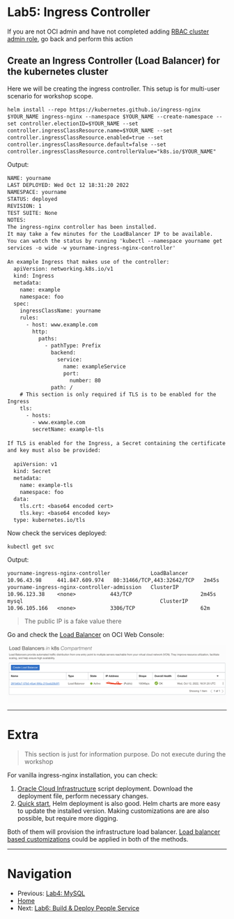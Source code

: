 # Lab5: Ingress Controller
If you are not OCI admin and have not completed adding [RBAC cluster admin role](https://github.com/oracleimc/workshops/blob/master/appdev/cloudnative/k8s/OKE-VBS/Lab2-Configuration.md#kubernetess-cluster), go back and perform this action

## Create an Ingress Controller (Load Balancer) for the kubernetes cluster
Here we will be creating the ingress controller. This setup is for multi-user scenario for workshop scope.
```shell
helm install --repo https://kubernetes.github.io/ingress-nginx $YOUR_NAME ingress-nginx --namespace $YOUR_NAME --create-namespace --set controller.electionID=$YOUR_NAME --set controller.ingressClassResource.name=$YOUR_NAME --set controller.ingressClassResource.enabled=true --set controller.ingressClassResource.default=false --set controller.ingressClassResource.controllerValue="k8s.io/$YOUR_NAME"
```
Output:
```
NAME: yourname
LAST DEPLOYED: Wed Oct 12 18:31:20 2022
NAMESPACE: yourname
STATUS: deployed
REVISION: 1
TEST SUITE: None
NOTES:
The ingress-nginx controller has been installed.
It may take a few minutes for the LoadBalancer IP to be available.
You can watch the status by running 'kubectl --namespace yourname get services -o wide -w yourname-ingress-nginx-controller'

An example Ingress that makes use of the controller:
  apiVersion: networking.k8s.io/v1
  kind: Ingress
  metadata:
    name: example
    namespace: foo
  spec:
    ingressClassName: yourname
    rules:
      - host: www.example.com
        http:
          paths:
            - pathType: Prefix
              backend:
                service:
                  name: exampleService
                  port:
                    number: 80
              path: /
    # This section is only required if TLS is to be enabled for the Ingress
    tls:
      - hosts:
        - www.example.com
        secretName: example-tls

If TLS is enabled for the Ingress, a Secret containing the certificate and key must also be provided:

  apiVersion: v1
  kind: Secret
  metadata:
    name: example-tls
    namespace: foo
  data:
    tls.crt: <base64 encoded cert>
    tls.key: <base64 encoded key>
  type: kubernetes.io/tls
```

Now check the services deployed:
```shell
kubectl get svc
```
Output:
```
yourname-ingress-nginx-controller             LoadBalancer   10.96.43.98     441.847.609.974   80:31466/TCP,443:32642/TCP   2m45s
yourname-ingress-nginx-controller-admission   ClusterIP      10.96.123.38    <none>           443/TCP                      2m45s
mysql                                            ClusterIP      10.96.105.166   <none>           3306/TCP                     62m
```
> The public IP is a fake value there

Go and check the [Load Balancer](https://cloud.oracle.com/load-balancer/load-balancers) on OCI Web Console:

![Load Balancers](./images/5-load-balancers.png)

---
# Extra
> This section is just for information purpose. Do not execute during the workshop

For vanilla ingress-nginx installation, you can check:
1. [Oracle Cloud Infrastructure](https://github.com/kubernetes/ingress-nginx/blob/main/docs/deploy/index.md#oracle-cloud-infrastructure) script deployment. Download the deployment file, perform necessary changes.
2. [Quick start](https://github.com/kubernetes/ingress-nginx/blob/main/docs/deploy/index.md#quick-start), Helm deployment is also good. Helm charts are more easy to update the installed  version. Making customizations are are also possible, but require more digging.

Both of them will provision the infrastructure load balancer. [Load balancer based customizations](https://github.com/oracle/oci-cloud-controller-manager/blob/master/docs/load-balancer-annotations.md) could be applied in both of the methods.

---
# Navigation
- Previous: [Lab4: MySQL](./Lab4-MySQL.md)
- [Home](./README.md)  
- Next: [Lab6: Build & Deploy People Service](./Lab6-Build-Deploy-People-Service.md)
